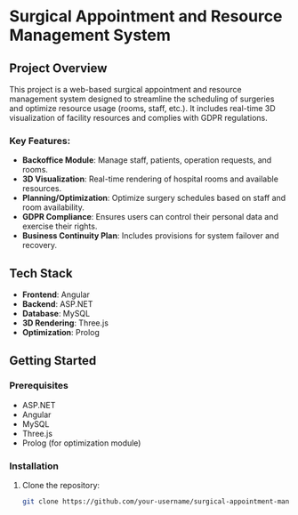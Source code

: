 # Surgical Appointment and Resource Management System

## Project Overview
This project is a web-based surgical appointment and resource management system designed to streamline the scheduling of surgeries and optimize resource usage (rooms, staff, etc.). It includes real-time 3D visualization of facility resources and complies with GDPR regulations.

### Key Features:
- **Backoffice Module**: Manage staff, patients, operation requests, and rooms.
- **3D Visualization**: Real-time rendering of hospital rooms and available resources.
- **Planning/Optimization**: Optimize surgery schedules based on staff and room availability.
- **GDPR Compliance**: Ensures users can control their personal data and exercise their rights.
- **Business Continuity Plan**: Includes provisions for system failover and recovery.

## Tech Stack
- **Frontend**: Angular
- **Backend**: ASP.NET
- **Database**: MySQL
- **3D Rendering**: Three.js
- **Optimization**: Prolog

## Getting Started

### Prerequisites
- ASP.NET
- Angular
- MySQL
- Three.js
- Prolog (for optimization module)
  
### Installation
1. Clone the repository:
   ```bash
   git clone https://github.com/your-username/surgical-appointment-management.git

